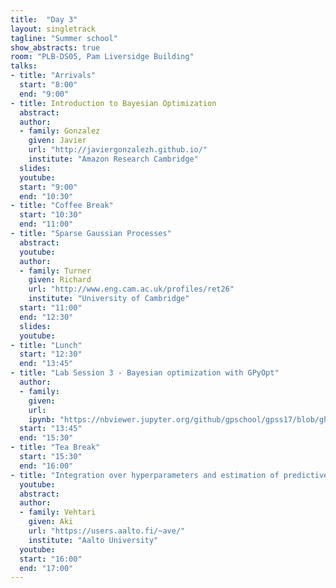 ```yaml
---
title:  "Day 3"
layout: singletrack
tagline: "Summer school"
show_abstracts: true
room: "PLB-DS05, Pam Liversidge Building"
talks:
- title: "Arrivals"
  start: "8:00"
  end: "9:00"
- title: Introduction to Bayesian Optimization
  abstract:
  author:
  - family: Gonzalez
    given: Javier
    url: "http://javiergonzalezh.github.io/"
    institute: "Amazon Research Cambridge"
  slides: 
  youtube: 
  start: "9:00"
  end: "10:30"
- title: "Coffee Break"
  start: "10:30"
  end: "11:00"
- title: "Sparse Gaussian Processes"
  abstract:
  youtube: 
  author: 
  - family: Turner
    given: Richard
    url: "http://www.eng.cam.ac.uk/profiles/ret26" 
    institute: "University of Cambridge"
  start: "11:00"
  end: "12:30"
  slides:
  youtube: 
- title: "Lunch"
  start: "12:30"
  end: "13:45"
- title: "Lab Session 3 - Bayesian optimization with GPyOpt"
  author:
  - family:
    given:
    url: 
    ipynb: "https://nbviewer.jupyter.org/github/gpschool/gpss17/blob/gh-pages/slides/labs/GPSS_Lab3_2016.ipynb"
  start: "13:45"
  end: "15:30"
- title: "Tea Break"
  start: "15:30"
  end: "16:00"
- title: "Integration over hyperparameters and estimation of predictive performance"
  youtube: 
  abstract:
  author:
  - family: Vehtari
    given: Aki
    url: "https://users.aalto.fi/~ave/"
    institute: "Aalto University"
  youtube: 
  start: "16:00"
  end: "17:00"
---
```

